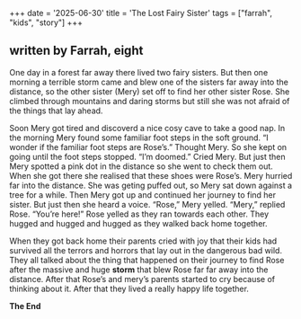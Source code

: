 +++
date = '2025-06-30'
title = 'The Lost Fairy Sister'
tags = ["farrah", "kids", "story"]
+++

## written by Farrah, eight

One day in a forest far away there lived two fairy sisters. But then one morning a terrible storm came and blew one of the sisters far away into the distance, so the other sister (Mery) set off to find her other sister Rose. She climbed through mountains and daring storms but still she was not afraid of the things that lay ahead.

Soon Mery got tired and discoverd a nice cosy cave to take a good nap. In the morning Mery found some familiar foot steps in the soft ground. “I wonder if the familiar foot steps are Rose’s.” Thought Mery. So she kept on going until the foot steps stopped. “I’m doomed.” Cried Mery. But just then Mery spotted a pink dot in the distance so she went to check them out. 
When she got there she realised that these shoes were  Rose’s. Mery hurried far into the distance. She was geting puffed out, so Mery sat down against a tree for a while. Then Mery got up and continued her journey to find her sister. But just then she heard a voice. “Rose,” Mery yelled. “Mery,” replied Rose. “You’re here!” Rose yelled as they ran towards each other. They hugged and hugged and hugged as they walked back home together. 

When they got back home their parents cried with joy that their kids had survived all the terrors and horrors that lay out in the dangerous bad wild. They all talked about the thing that happened on their journey to find Rose after the massive and huge **storm** that blew Rose far far away into the distance. After that Rose’s and mery’s parents started to cry because of thinking about it. After that they lived a really happy life together.

**The End**
